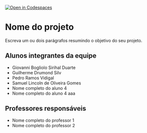[![Open in Codespaces](https://classroom.github.com/assets/launch-codespace-f4981d0f882b2a3f0472912d15f9806d57e124e0fc890972558857b51b24a6f9.svg)](https://classroom.github.com/open-in-codespaces?assignment_repo_id=10121674)
# Nome do projeto
Escreva um ou dois parágrafos resumindo o objetivo do seu projeto.

## Alunos integrantes da equipe

* Giovanni Bogliolo Sirihal Duarte
* Guilherme Drumond Silv
* Pedro Ramos Vidigal
* Samuel Lincoln de Oliveira Gomes
* Nome completo do aluno 4
* Nome completo do aluno 4
aaa

## Professores responsáveis

* Nome completo do professor 1
* Nome completo do professor 2

